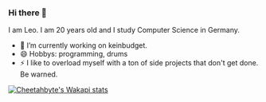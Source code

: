### Hi there 👋

<!--[![shields.io](https://img.shields.io/badge/in%20love%20with-laura-critical)](https://github.com/xcodecat)-->

I am Leo. I am 20 years old and I study Computer Science in Germany. 

- 🔭 I’m currently working on keinbudget.
- 😄 Hobbys: programming, drums
- ⚡ I like to overload myself with a ton of side projects that don't get done. Be warned.

[![Cheetahbyte's Wakapi stats](https://github-readme-stats.vercel.app/api/wakatime?username=cheetahbyte&theme=onedark)](https://github.com/anuraghazra/github-readme-stats)

